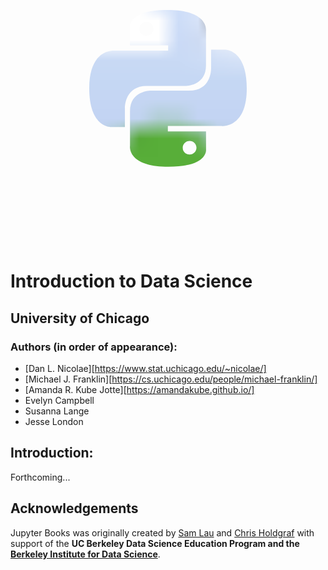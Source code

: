 <svg viewBox="0 0 64 64" preserveAspectRatio="xMidYMid meet">
  
  <defs>
    <clipPath id="shape">
      <path fill="none" d="M31.885 16c-8.124 0-7.617 3.523-7.617 3.523l.01 3.65h7.752v1.095H21.197S16 23.678 16 31.876c0 8.196 4.537 7.906 4.537 7.906h2.708v-3.804s-.146-4.537 4.465-4.537h7.688s4.32.07 4.32-4.175v-7.019S40.374 16 31.885 16zm-4.275 2.454c.771 0 1.395.624 1.395 1.395s-.624 1.395-1.395 1.395a1.393 1.393 0 0 1-1.395-1.395c0-.771.624-1.395 1.395-1.395z"/>
      <path fill="url(#a)"/><path d="M32.115 47.833c8.124 0 7.617-3.523 7.617-3.523l-.01-3.65H31.97v-1.095h10.832S48 40.155 48 31.958c0-8.197-4.537-7.906-4.537-7.906h-2.708v3.803s.146 4.537-4.465 4.537h-7.688s-4.32-.07-4.32 4.175v7.019s-.656 4.247 7.833 4.247zm4.275-2.454a1.393 1.393 0 0 1-1.395-1.395c0-.77.624-1.394 1.395-1.394s1.395.623 1.395 1.394c0 .772-.624 1.395-1.395 1.395z"/>
    </clipPath>
    
  </defs>
<image width="64" height="64" clip-path="url(#shape)"  xlink:href="https://raw.githubusercontent.com/amandakube/Data118LectureImages/main/uchicagopattern.png" >
</image>

</svg>


# Introduction to Data Science
## University of Chicago
### Authors (in order of appearance):
- [Dan L. Nicolae][https://www.stat.uchicago.edu/~nicolae/]
- [Michael J. Franklin][https://cs.uchicago.edu/people/michael-franklin/]
- [Amanda R. Kube Jotte][https://amandakube.github.io/]
- Evelyn Campbell
- Susanna Lange
- Jesse London


## Introduction:
Forthcoming...


## Acknowledgements

Jupyter Books was originally created by [Sam Lau][sam] and [Chris Holdgraf][chris]
with support of the **UC Berkeley Data Science Education Program and the
[Berkeley Institute for Data Science](https://bids.berkeley.edu/)**.

[sam]: http://www.samlau.me/
[chris]: https://2i2c.org/author/chris-holdgraf/
